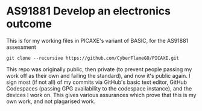 # AS91881 Develop an electronics outcome
This is for my working files in PICAXE's variant of BASIC, for the AS91881 assessment

`git clone --recursive https://github.com/CyberFlameGO/PICAXE.git`

This repo was originally public, then private (to prevent people passing my work off as their own and failing the standard), and now it's public again. I sign most (if not all) of my commits via GitHub's basic text editor, GitHub Codespaces (passing GPG availability to the codespace instance), and the devices I work on. This gives various assurances which prove that this is my own work, and not plagarised work.
